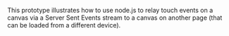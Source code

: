 This prototype illustrates how to use node.js to relay touch events on a canvas via a Server Sent Events stream to a canvas on another page (that can be loaded from a different device).
